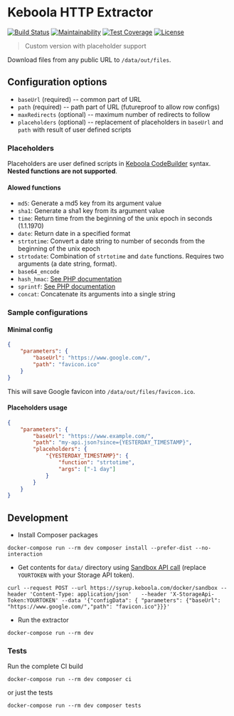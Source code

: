 # Keboola HTTP Extractor
 
[![Build Status](https://travis-ci.com/keboola/http-extractor-with-placeholders.svg?branch=master)](https://travis-ci.com/keboola/http-extractor-with-placeholders)
[![Maintainability](https://api.codeclimate.com/v1/badges/43e8dd8c4f2e48165160/maintainability)](https://codeclimate.com/github/keboola/http-extractor-with-placeholders/maintainability)
[![Test Coverage](https://api.codeclimate.com/v1/badges/43e8dd8c4f2e48165160/test_coverage)](https://codeclimate.com/github/keboola/http-extractor-with-placeholders/test_coverage)
[![License](https://img.shields.io/badge/license-MIT-blue.svg)](https://github.com/keboola/http-extractor-with-placeholders/blob/master/LICENSE.md)

> Custom version with placeholder support

Download files from any public URL to `/data/out/files`. 

## Configuration options

- `baseUrl` (required) -- common part of URL
- `path` (required) -- path part of URL (futureproof to allow row configs)
- `maxRedirects` (optional) -- maximum number of redirects to follow
- `placeholders` (optional) -- replacement of placeholders in `baseUrl` and `path` with result of user defined scripts

### Placeholders
Placeholders are user defined scripts in [Keboola CodeBuilder](https://github.com/keboola/php-codebuilder) syntax. **Nested functions are not supported**.

#### Alowed functions
- `md5`: Generate a md5 key from its argument value
- `sha1`: Generate a sha1 key from its argument value
- `time`: Return time from the beginning of the unix epoch in seconds (1.1.1970)
- `date`: Return date in a specified format
- `strtotime`: Convert a date string to number of seconds from the beginning of the unix epoch
- `strtodate`: Combination of `strtotime` and `date` functions. Requires two arguments (a date string, format).
- `base64_encode`
- `hash_hmac`: [See PHP documentation](http://php.net/manual/en/function.hash-hmac.php)
- `sprintf`: [See PHP documentation](http://php.net/manual/en/function.sprintf.php)
- `concat`: Concatenate its arguments into a single string


### Sample configurations

#### Minimal config

```json
{
    "parameters": {
        "baseUrl": "https://www.google.com/",
        "path": "favicon.ico"
    }
}
```

This will save Google favicon into `/data/out/files/favicon.ico`. 

#### Placeholders usage

```json
{
    "parameters": {
        "baseUrl": "https://www.example.com/",
        "path": "my-api.json?since={YESTERDAY_TIMESTAMP}",
        "placeholders": {
            "{YESTERDAY_TIMESTAMP}": {
                "function": "strtotime",
                "args": ["-1 day"]
            }
        }
    }
}
```

## Development

- Install Composer packages

```
docker-compose run --rm dev composer install --prefer-dist --no-interaction
```

- Get contents for `data/` directory using [Sandbox API call](https://developers.keboola.com/extend/common-interface/sandbox/) (replace `YOURTOKEN` with your Storage API token). 

```
curl --request POST --url https://syrup.keboola.com/docker/sandbox --header 'Content-Type: application/json'   --header 'X-StorageApi-Token:YOURTOKEN' --data '{"configData": { "parameters": {"baseUrl": "https://www.google.com/","path": "favicon.ico"}}}'
```


- Run the extractor 

```
docker-compose run --rm dev
```

### Tests
Run the complete CI build

```
docker-compose run --rm dev composer ci
```

or just the tests

```
docker-compose run --rm dev composer tests
```
